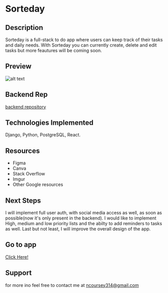 # Sorteday

## Description
Sorteday is a full-stack to do app where users can keep track of their tasks and daily needs. With Sorteday you can currently create, delete and edit tasks but more feautures will be coming soon. 

## Preview

![alt text](https://i.imgur.com/MQ7XN8S.png)

## Backend Rep
[backend repository](https://github.com/NathCoursey/sorteday_backend)

## Technologies Implemented
Django, Python, PostgreSQL, React.

## Resources
- Figma
- Canva
- Stack Overflow
- Imgur
- Other Google resources

## Next Steps
I will implement full user auth, with social media access as well, as soon as possible(now it's only present in the backend). I would like to implement High, medium and low priority lists and the abilty to add reminders to tasks as well. Last but not least, I will improve the overall design of the app.

## Go to app
[Click Here!](http://localhost:3000/tasks)

## Support
for more ino feel free to contact me at ncoursey314@gmail.com
